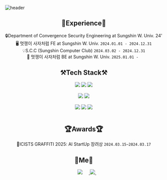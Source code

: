 ![header](https://capsule-render.vercel.app/api?type=waving&color=timeGradient&height=300&text=TaekyeongOh&animation=fadeIn&fontAlign=70&fontAlignY=55)

## <div align="center">🔭Experience🔭</div>
<div align=center>
    
🔒Department of Convergence Security Engineering at Sungshin W. Univ. 24'  <br />
🖥️ 멋쟁이 사자처럼 FE at Sungshin W. Univ. `2024.01.01 - 2024.12.31`<br />
💡S.C.C (Sungshin Computer Club) `2024.03.02 - 2024.12.31`<br />
🦁 멋쟁이 사자처럼 BE at Sungshin W. Univ. `2025.01.01 - `<br />
    
</div>

## <div align="center">⚒️Tech Stack⚒️</div>

<div align="center">
  <img src="https://img.shields.io/badge/html5-E34F26.svg?style=for-the-badge&logo=HTML5&logoColor=white" />
  <img src="https://img.shields.io/badge/css3-1572B6.svg?style=for-the-badge&logo=CSS3&logoColor=white" />
  <img src="https://img.shields.io/badge/javascript-F7DF1E.svg?style=for-the-badge&logo=JavaScript&logoColor=black" />
</div>
<br />

<div align="center">
  <img src="https://img.shields.io/badge/react-20232a.svg?style=for-the-badge&logo=react&logoColor=61DAFB" />
  <img src="https://img.shields.io/badge/sass-ffffff.svg?style=for-the-badge&logo=sass&logoColor=CC6699" />
</div>
<br />

<div align="center">
  <img src="https://img.shields.io/badge/C++-yellow.svg?style=for-the-badge&logo=cplusplus&logoColor=white)" />
  <img src="https://img.shields.io/badge/python-3776AB.svg?style=for-the-badge&logo=Python&logoColor=yellow" />
  <img src="https://img.shields.io/badge/mysql-4479A1.svg?style=for-the-badge&logo=MySQL&logoColor=white" /> 
</div>
<br />

## <div align="center">🏆Awards🏆</div>
<div align=center>
    
🏅ICISTS GRAFFITI 2025: AI StartUp 장려상 `2024.03.15~2024.03.17` <br />

</div>

## <div align="center">📱Me📱</div>
<div align=center>
<!--    
![Gmail](https://img.shields.io/badge/Gmail-D14836?style=for-the-badge&logo=gmail&logoColor=white) <a href="https://instagram.com/t_aekyeong">
-->
   <a href="https://instagram.com/t_aekyeong/">
    <img 
        src="http://img.shields.io/badge/-Instagram-%23E4405F.svg?style=for-the-badge&logo=Instagram&logoColor=white&link=https://instagram.com/t_aekyeong/"
        style="height : auto; margin-left : 20px; margin-right : 20px;"/>
   </a>
    <a href="https://velog.io/@tae_me/posts">
        <img src="https://img.shields.io/badge/Velog-1EBC8F?style=for-the-badge&logo=velog&logoColor=white" />&nbsp
      </a>
</a> 
<!--
<a href="https://velog.io/@seoyoung">
    <img 
        src="http://img.shields.io/badge/-Velog-20C997?style=for-the-badge&logo=Velog&logoColor=white&link=https://velog.io/@seoyoung"
        style="height : auto; margin-left : 10px; margin-right : 10px;"/>
-->
</div>


<!--
![Anurag's GitHub stats](https://github-readme-stats.vercel.app/api?username=Seoyoung&theme=tokyonight&show_icons=true)
[![Hits](https://hits.seeyoufarm.com/api/count/incr/badge.svg?url=https%3A%2F%2Fgithub.com%2Fgjbae1212%2Fhit-counter&count_bg=%2379C83D&title_bg=%23555555&icon=&icon_color=%23E7E7E7&title=hits&edge_flat=false)](https://hits.seeyoufarm.com)
-->

<!--
**SeoyoungOhMe/SeoyoungOhMe** is a ✨ _special_ ✨ repository because its `README.md` (this file) appears on your GitHub profile.

Here are some ideas to get you started:

- 🔭 I’m currently working on ...
- 🌱 I’m currently learning ...
- 👯 I’m looking to collaborate on ...
- 🤔 I’m looking for help with ...
- 💬 Ask me about ...
- 📫 How to reach me: ...
- 😄 Pronouns: ...
- ⚡ Fun fact: ...
-->
